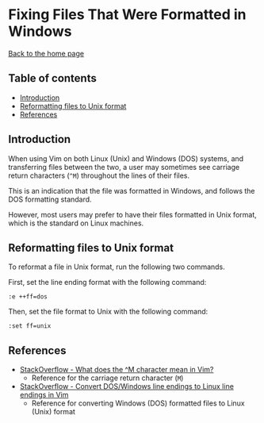# Fixing Files That Were Formatted in Windows

[Back to the home page](README.md)

## Table of contents

- [Introduction](#introduction)
- [Reformatting files to Unix format](#reformatting-files-to-unix-format)
- [References](#references)

## Introduction

When using Vim on both Linux (Unix) and Windows (DOS) systems, and transferring files between the two, a user may sometimes see carriage return characters (`^M`) throughout the lines of their files.

This is an indication that the file was formatted in Windows, and follows the DOS formatting standard.

However, most users may prefer to have their files formatted in Unix format, which is the standard on Linux machines.

## Reformatting files to Unix format

To reformat a file in Unix format, run the following two commands.

First, set the line ending format with the following command:

```
:e ++ff=dos
```

Then, set the file format to Unix with the following command:

```
:set ff=unix
```

## References

- [StackOverflow - What does the ^M character mean in Vim?](https://stackoverflow.com/questions/5843495/what-does-the-m-character-mean-in-vim)
    - Reference for the carriage return character (`M`)
- [StackOverflow - Convert DOS/Windows line endings to Linux line endings in Vim](https://stackoverflow.com/questions/82726/convert-dos-windows-line-endings-to-linux-line-endings-in-vim)
    - Reference for converting Windows (DOS) formatted files to Linux (Unix) format
